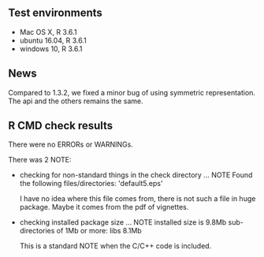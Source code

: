 ## Test environments
* Mac OS X, R 3.6.1
* ubuntu 16.04, R 3.6.1
* windows 10, R 3.6.1

## News
Compared to 1.3.2, we fixed a minor bug of using symmetric representation. The api and the others remains the same. 

## R CMD check results
There were no ERRORs or WARNINGs. 

There was 2 NOTE:

* checking for non-standard things in the check directory ... NOTE
  Found the following files/directories:
  'default5.eps'

  I have no idea where this file comes from, there is not such a file in huge package. Maybe it comes from the pdf of vignettes.  
  
* checking installed package size ... NOTE
  installed size is 9.8Mb
  sub-directories of 1Mb or more:
    libs 8.1Mb
  
  This is a standard NOTE when the C/C++ code is included.